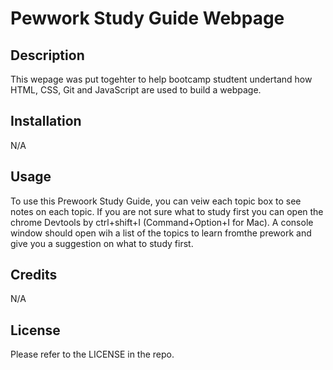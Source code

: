 # Pewwork Study Guide Webpage

## Description

This wepage was put togehter to help bootcamp studtent undertand how HTML, CSS, Git and JavaScript are used to build a webpage.

## Installation

N/A

## Usage

To use this Prewoork Study Guide, you can veiw each topic box to see notes on each topic. If you are not sure what to study first you can open the chrome Devtools by ctrl+shift+I (Command+Option+I for Mac). A console window should open wih a list of the topics to learn fromthe prework and give you a suggestion on what to study first.


## Credits

N/A

## License

Please refer to the LICENSE in the repo.


